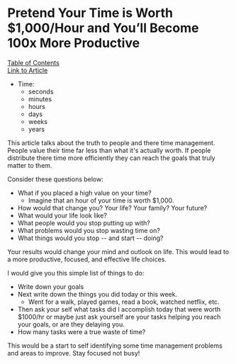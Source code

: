# Pretend Your Time is Worth $1,000/Hour and You’ll Become 100x More Productive 
[Table of Contents](README.md)  
[Link to Article](https://medium.com/swlh/pretend-your-time-is-worth-1-000-hour-and-youll-become-100x-more-productive-f04628bb3e6d)  

- Time: 
    - seconds
    - minutes
    - hours
    - days
    - weeks
    - years

This article talks about the truth to people and there time management. People value their time far less than what it's actually worth. If people distribute there time more efficiently they can reach the goals that truly matter to them.  
  
Consider these questions below:  
- What if you placed a high value on your time?  
    - Imagine that an hour of your time is worth $1,000.
- How would that change you? Your life? Your family? Your future?  
- What would your life look like?  
- What people would you stop putting up with?  
- What problems would you stop wasting time on?  
- What things would you stop -- and start -- doing?  

Your results would change your mind and outlook on life. This would lead to a more productive, focused, and effective life choices.  

I would give you this simple list of things to do:  
- Write down your goals  
- Next write down the things you did today or this week.  
    - Went for a walk, played games, read a book, watched netflix, etc.  
- Then ask your self what tasks did I accomplish today that were worth $1000/hr or maybe just ask yourself are your tasks helping you reach your goals, or are they delaying you.  
- How many tasks were a true waste of time?  

This would be a start to self identifying some time management problems and areas to improve. Stay focused not busy!